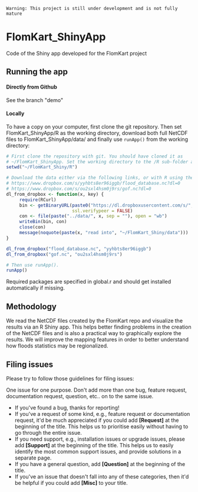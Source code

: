 `Warning: This project is still under development and is not fully mature`

# FlomKart_ShinyApp
Code of the Shiny app developed for the FlomKart project

## Running the app 

#### Directly from Github

See the branch "demo"

#### Locally

To have a copy on your computer, first clone the git repository. Then set FlomKart_ShinyApp/R as the working directory, download both full NetCDF files to FlomKart_ShinyApp/data/ and finally use `runApp()` from the working directory:

```R
# First clone the repository with git. You should have cloned it as
# ~/FlomKart_ShinyApp. Set the working directory to the /R sub-folder and download the NetCDF files
setwd("~/FlomKart_Shiny/R")

# Download the data either via the following links, or with R using the code provided below:
# https://www.dropbox.com/s/yyhbts8er96iggb/flood_database.nc?dl=0
# https://www.dropbox.com/s/ou2sxl4hsm0j9rs/gof.nc?dl=0
dl_from_dropbox <- function(x, key) {
     require(RCurl)
     bin <- getBinaryURL(paste0("https://dl.dropboxusercontent.com/s/", key, "/", x),
                         ssl.verifypeer = FALSE)
     con <- file(paste("../data/", x, sep = ""), open = "wb")
     writeBin(bin, con)
     close(con)
     message(noquote(paste(x, "read into", "~/FlomKart_Shiny/data")))                        
}

dl_from_dropbox("flood_database.nc", "yyhbts8er96iggb")
dl_from_dropbox("gof.nc", "ou2sxl4hsm0j9rs")

# Then use runApp().
runApp()
```

Required packages are specified in global.r and should get installed automatically if missing.

## Methodology

We read the NetCDF files created by the FlomKart repo and visualize the results via an R Shiny app.
This helps better finding problems in the creation of the NetCDF files and is also a practical way to graphically explore the results.
We will improve the mapping features in order to better understand how floods statistics may be regionalized.

## Filing issues

Please try to follow those guidelines for filing issues:

One issue for one purpose. Don't add more than one bug, feature request, documentation request, question, etc.. on to the same issue.

- If you've found a bug, thanks for reporting!
- If you've a request of some kind, e.g., feature request or documentation request, it'd be much appreciated if you could add **[Request]** at the beginning of the title. This helps us to prioritise easily without having to go through the entire issue.
- If you need support, e.g., installation issues or upgrade issues, please add **[Support]** at the beginning of the title. This helps us to easily identify the most common support issues, and provide solutions in a separate page.
- If you have a general question, add **[Question]** at the beginning of the title.
- If you've an issue that doesn't fall into any of these categories, then it'd be helpful if you could add **[Misc]** to your title.
